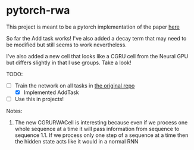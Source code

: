 # pytorch-rwa

This project is meant to be a pytorch implementation of the paper [here](https://arxiv.org/pdf/1703.01253.pdf)

So far the Add task works! I've also added a decay term that may need to be modified but still 
seems to work nevertheless.

I've also added a new cell that looks like a CGRU cell from the Neural GPU but differs slightly in that I use groups.
Take a look!

TODO:
- [ ] Train the network on all tasks in [the original repo](https://github.com/jostmey/rwa)
    - [x] Implemented AddTask
- [ ] Use this in projects!

Notes:
1. The new CGRURWACell is interesting because even if we process one whole sequence at a time it will pass information from sequence to sequence
    1.1. If we process only one step of a sequence at a time then the hidden state acts like it would in a normal RNN
